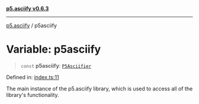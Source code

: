 [**p5.asciify v0.6.3**](../README.md)

***

[p5.asciify](../globals.md) / p5asciify

# Variable: p5asciify

> `const` **p5asciify**: [`P5Asciifier`](../classes/P5Asciifier.md)

Defined in: [index.ts:11](https://github.com/humanbydefinition/p5-asciify/blob/1ae3bdd2db2d460f5063646f0bde5a71238d9e94/src/lib/index.ts#L11)

The main instance of the p5.asciify library, which is used to access all of the library's functionality.
